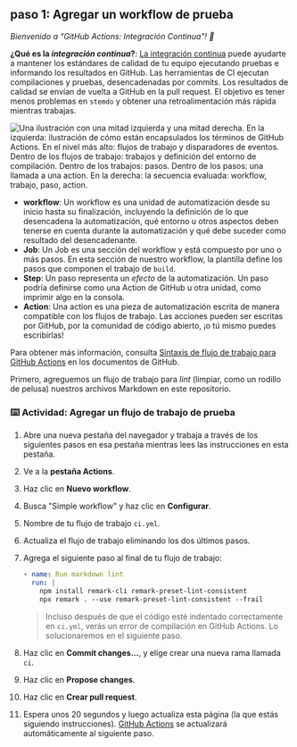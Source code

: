 <!--
  Elige 3-5 pasos para tu curso.
  ¡El primer paso siempre es el más difícil, así que elige algo fácil!
  Enlaza a docs.github.com para explicaciones adicionales.
  ¡Anima a los usuarios a abrir nuevas pestañas para los pasos!
-->

## paso 1: Agregar un workflow de prueba

_Bienvenido a "GitHub Actions: Integración Continua"! :wave:_

**¿Qué es la _integración continua_?**: [La integración continua](https://es.wikipedia.org/wiki/Integración_continua) puede ayudarte a mantener los estándares de calidad de tu equipo ejecutando pruebas e informando los resultados en GitHub. Las herramientas de CI ejecutan compilaciones y pruebas, desencadenadas por commits. Los resultados de calidad se envían de vuelta a GitHub en la pull request. El objetivo es tener menos problemas en `stemdo` y obtener una retroalimentación más rápida mientras trabajas.

![Una ilustración con una mitad izquierda y una mitad derecha. En la izquierda: ilustración de cómo están encapsulados los términos de GitHub Actions. En el nivel más alto: flujos de trabajo y disparadores de eventos. Dentro de los flujos de trabajo: trabajos y definición del entorno de compilación. Dentro de los trabajos: pasos. Dentro de los pasos: una llamada a una action. En la derecha: la secuencia evaluada: workflow, trabajo, paso, action.](https://user-images.githubusercontent.com/6351798/88589835-f5ce0900-d016-11ea-8c8a-0e7d7907c713.png)


- **workflow**: Un workflow es una unidad de automatización desde su inicio hasta su finalización, incluyendo la definición de lo que desencadena la automatización, qué entorno u otros aspectos deben tenerse en cuenta durante la automatización y qué debe suceder como resultado del desencadenante.
- **Job**: Un Job es una sección del workflow y está compuesto por uno o más pasos. En esta sección de nuestro workflow, la plantilla define los pasos que componen el trabajo de `build`.
- **Step**: Un paso representa un _efecto_ de la automatización. Un paso podría definirse como una Action de GitHub u otra unidad, como imprimir algo en la consola.
- **Action**: Una action es una pieza de automatización escrita de manera compatible con los flujos de trabajo. Las acciones pueden ser escritas por GitHub, por la comunidad de código abierto, ¡o tú mismo puedes escribirlas!


Para obtener más información, consulta [Sintaxis de flujo de trabajo para GitHub Actions](https://docs.github.com/actions/using-workflows/workflow-syntax-for-github-actions) en los documentos de GitHub.

Primero, agreguemos un flujo de trabajo para _lint_ (limpiar, como un rodillo de pelusa) nuestros archivos Markdown en este repositorio.


### :keyboard: Actividad: Agregar un flujo de trabajo de prueba

1. Abre una nueva pestaña del navegador y trabaja a través de los siguientes pasos en esa pestaña mientras lees las instrucciones en esta pestaña.
1. Ve a la **pestaña Actions**.
1. Haz clic en **Nuevo workflow**.
1. Busca "Simple workflow" y haz clic en **Configurar**.
1. Nombre de tu flujo de trabajo `ci.yml`.
1. Actualiza el flujo de trabajo eliminando los dos últimos pasos.
1. Agrega el siguiente paso al final de tu flujo de trabajo:


   ```yml
   - name: Run markdown lint
     run: |
       npm install remark-cli remark-preset-lint-consistent
       npx remark . --use remark-preset-lint-consistent --frail
   ```

   > Incluso después de que el código esté indentado correctamente en `ci.yml`, verás un error de compilación en GitHub Actions. Lo solucionaremos en el siguiente paso.


1. Haz clic en **Commit changes...**, y elige crear una nueva rama llamada `ci`.
1. Haz clic en **Propose changes**.
1. Haz clic en **Crear pull request**.
1. Espera unos 20 segundos y luego actualiza esta página (la que estás siguiendo instrucciones). [GitHub Actions](https://docs.github.com/actions) se actualizará automáticamente al siguiente paso.

